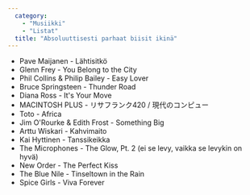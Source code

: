```yaml
---
  category: 
    - "Musiikki"
    - "Listat"
  title: "Absoluuttisesti parhaat biisit ikinä"
---
```

* Pave Maijanen - Lähtisitkö
* Glenn Frey - You Belong to the City
* Phil Collins & Philip Bailey - Easy Lover
* Bruce Springsteen - Thunder Road
* Diana Ross - It's Your Move
* MACINTOSH PLUS - リサフランク420 / 現代のコンピュー
* Toto - Africa
* Jim O'Rourke & Edith Frost - Something Big
* Arttu Wiskari - Kahvimaito
* Kai Hyttinen - Tanssikeikka
* The Microphones - The Glow, Pt. 2 (ei se levy, vaikka se levykin on hyvä)
* New Order - The Perfect Kiss
* The Blue Nile - Tinseltown in the Rain
* Spice Girls - Viva Forever